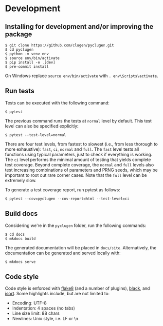 # Development

## Installing for development and/or improving the package

```text
$ git clone https://github.com/clugen/pyclugen.git
$ cd pyclugen
$ python -m venv env
$ source env/bin/activate
$ pip install -e .[dev]
$ pre-commit install
```

On Windows replace `source env/bin/activate` with `. env\Scripts\activate`.

## Run tests

Tests can be executed with the following command:

```text
$ pytest
```

The previous command runs the tests at `normal` level by default. This test
level can also be specified explicitly:

```text
$ pytest --test-level=normal
```

There are four test levels, from fastest to slowest (i.e., from less thorough to
more exhaustive): `fast`, `ci`, `normal` and `full`. The `fast` level tests all
functions using typical parameters, just to check if everything is working. The
`ci` level performs the minimal amount of testing that yields complete test
coverage. Beyond complete coverage, the `normal` and `full` levels also test
increasing combinations of parameters and PRNG seeds, which may be important to
root out rare corner cases. Note that the `full` level can be extremely slow.

To generate a test coverage report, run pytest as follows:

```text
$ pytest --cov=pyclugen --cov-report=html --test-level=ci
```

## Build docs

Considering we're in the `pyclugen` folder, run the following commands:

```text
$ cd docs
$ mkdocs build
```

The generated documentation will be placed in `docs/site`. Alternatively, the
documentation can be generated and served locally with:

```
$ mkdocs serve
```

## Code style

Code style is enforced with [flake8] (and a number of plugins), [black], and
[isort]. Some highlights include, but are not limited to:

* Encoding: UTF-8
* Indentation: 4 spaces (no tabs)
* Line size limit: 88 chars
* Newlines: Unix style, i.e. LF or \n

[black]: https://black.readthedocs.io/en/stable/
[flake8]: https://flake8.pycqa.org/en/latest/
[isort]: https://pycqa.github.io/isort/
